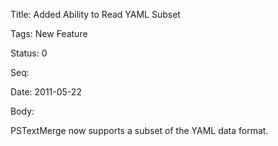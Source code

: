 Title:  Added Ability to Read YAML Subset

Tags:   New Feature

Status: 0

Seq:    

Date:   2011-05-22

Body:

PSTextMerge now supports a subset of the YAML data format.
